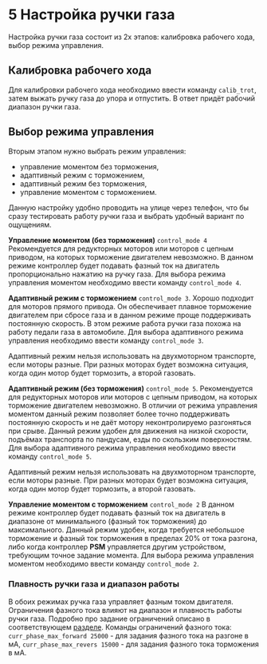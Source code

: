 # 5 Настройка ручки газа
Настройка ручки газа состоит из 2х этапов: калибровка рабочего хода, выбор режима управления.

## Калибровка рабочего хода
Для калибровки рабочего хода необходимо ввести команду `calib_trot`, затем выжать ручку газа до упора и отпустить. В ответ придёт рабочий диапазон ручки газа.

## Выбор режима управления
Вторым этапом нужно выбрать режим управления: 
- управление моментом без торможения,
- адаптивный режим с торможением,
- адаптивный режим без торможения,
- управление моментом с торможением.

Данную настройку удобно проводить на улице через телефон, что бы сразу тестировать работу ручки газа и выбрать удобный вариант по ощущениям.

**Управление моментом (без торможения)** `control_mode 4`
Рекомендуется для редукторных моторов или моторов с цепным приводом, на которых торможение двигателем невозможно. 
В данном режиме контроллер будет подавать фазный ток на двигатель пропорционально нажатию на ручку газа.
Для выбора режима управления моментом необходимо ввести команду `control_mode 4`. 

**Адаптивный режим с торможением** `control_mode 3`.
Хорошо подходит для моторов прямого привода. 
Он обеспечивает плавное торможение двигателем при сбросе газа и в данном режиме проще поддерживать постоянную скорость. В этом режиме работа ручки газа похожа на работу педали газа в автомобиле.
Для выбора адаптивного режима управления необходимо ввести команду `control_mode 3`.  

Адаптивный режим нельзя использовать на двухмоторном транспорте, если моторы разные. При разных моторах будет возможна ситуация, когда один мотор будет тормозить, а второй газовать.

**Адаптивный режим (без торможения)** `control_mode 5`.
Рекомендуется для редукторных моторов или моторов с цепным приводом, на которых торможение двигателем невозможно.
В отличии от режима управления моментом данный режим позволяет более точно поддерживать постоянную скорость и не даёт мотору неконтролируемо разгоняться при срыве. 
Данный режим удобен для движения на низкой скорости, подъёмах транспорта по пандусам, езды по скользким поверхностям.
Для выбора адаптивного режима управления необходимо ввести команду `control_mode 5`.  

Адаптивный режим нельзя использовать на двухмоторном транспорте, если моторы разные. При разных моторах будет возможна ситуация, когда один мотор будет тормозить, а второй газовать.

**Управление моментом с торможением** `control_mode 2`
В данном режиме контроллер будет подавать фазный ток на двигатель в диапазоне от минимального (фазный ток торможения) до максимального. Данный режим удобен, когда требуется небольшое торможение и фазный ток торможения в пределах 20% от тока разгона, либо когда контроллер **PSM** управляется другим устройством, требующим точное задание момента.
Для выбора режима управления моментом необходимо ввести команду `control_mode 2`.  

### Плавность ручки газа и диапазон работы
В обоих режимах ручка газа управляет фазным током двигателя. Ограничения фазного тока влияют на диапазон и плавность работы ручки газа. Подробно про задание ограничений описано в соответствующем [разделе](6-nastroyka-ogranicheniy-toka).
Команды ограничений фазного тока:
`curr_phase_max_forward 25000` - для задания фазного тока на разгоне в мА,
`curr_phase_max_revers 15000` - для задания фазного тока торможения в мА. 